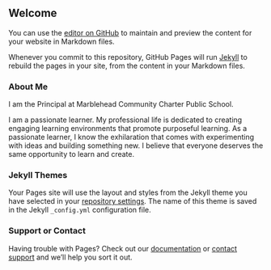 ## Welcome

You can use the [editor on GitHub](https://github.com/jmpcronin/mattcronin/edit/main/README.md) to maintain and preview the content for your website in Markdown files.

Whenever you commit to this repository, GitHub Pages will run [Jekyll](https://jekyllrb.com/) to rebuild the pages in your site, from the content in your Markdown files.

### About Me

I am the Principal at Marblehead Community Charter Public School.  

I am a passionate learner. My professional life is dedicated to creating engaging learning environments that promote purposeful learning. As a passionate learner, I know the exhilaration that comes with experimenting with ideas and building something new. I believe that everyone deserves the same opportunity to learn and create.

### Jekyll Themes

Your Pages site will use the layout and styles from the Jekyll theme you have selected in your [repository settings](https://github.com/jmpcronin/mattcronin/settings/pages). The name of this theme is saved in the Jekyll `_config.yml` configuration file.

### Support or Contact

Having trouble with Pages? Check out our [documentation](https://docs.github.com/categories/github-pages-basics/) or [contact support](https://support.github.com/contact) and we’ll help you sort it out.
